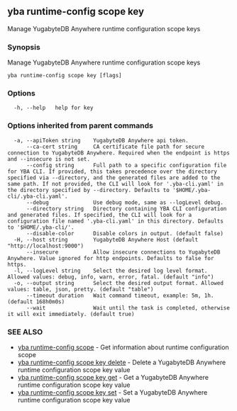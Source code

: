 ## yba runtime-config scope key

Manage YugabyteDB Anywhere runtime configuration scope keys

### Synopsis

Manage YugabyteDB Anywhere runtime configuration scope keys

```
yba runtime-config scope key [flags]
```

### Options

```
  -h, --help   help for key
```

### Options inherited from parent commands

```
  -a, --apiToken string    YugabyteDB Anywhere api token.
      --ca-cert string     CA certificate file path for secure connection to YugabyteDB Anywhere. Required when the endpoint is https and --insecure is not set.
      --config string      Full path to a specific configuration file for YBA CLI. If provided, this takes precedence over the directory specified via --directory, and the generated files are added to the same path. If not provided, the CLI will look for '.yba-cli.yaml' in the directory specified by --directory. Defaults to '$HOME/.yba-cli/.yba-cli.yaml'.
      --debug              Use debug mode, same as --logLevel debug.
      --directory string   Directory containing YBA CLI configuration and generated files. If specified, the CLI will look for a configuration file named '.yba-cli.yaml' in this directory. Defaults to '$HOME/.yba-cli/'.
      --disable-color      Disable colors in output. (default false)
  -H, --host string        YugabyteDB Anywhere Host (default "http://localhost:9000")
      --insecure           Allow insecure connections to YugabyteDB Anywhere. Value ignored for http endpoints. Defaults to false for https.
  -l, --logLevel string    Select the desired log level format. Allowed values: debug, info, warn, error, fatal. (default "info")
  -o, --output string      Select the desired output format. Allowed values: table, json, pretty. (default "table")
      --timeout duration   Wait command timeout, example: 5m, 1h. (default 168h0m0s)
      --wait               Wait until the task is completed, otherwise it will exit immediately. (default true)
```

### SEE ALSO

* [yba runtime-config scope](yba_runtime-config_scope.md)	 - Get information about runtime configuration scope
* [yba runtime-config scope key delete](yba_runtime-config_scope_key_delete.md)	 - Delete a YugabyteDB Anywhere runtime configuration scope key value
* [yba runtime-config scope key get](yba_runtime-config_scope_key_get.md)	 - Get a YugabyteDB Anywhere runtime configuration scope key value
* [yba runtime-config scope key set](yba_runtime-config_scope_key_set.md)	 - Set a YugabyteDB Anywhere runtime configuration scope key value

